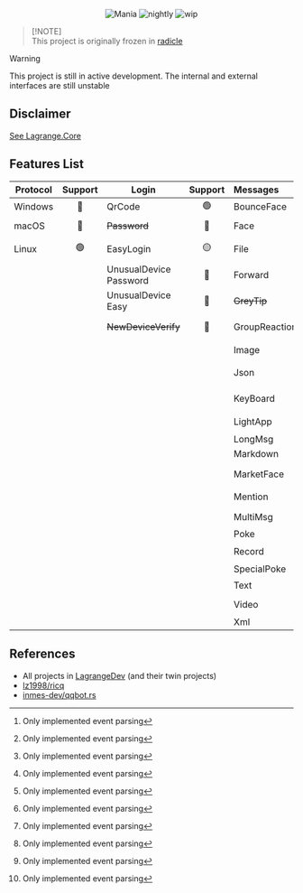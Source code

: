 <div align="center">

![Mania](https://socialify.git.ci/LagrangeDev/mania/image?description=1&descriptionEditable=An%20Implementation%20of%20NTQQ%20Protocol,%20with%20Pure%20Rust%F0%9F%A6%80,%20Derived%20from%20Lagrange.Core&font=Jost&forks=1&issues=1&logo=https%3A%2F%2Fstatic.live.moe%2Flagrange.jpg&name=1&pattern=Diagonal%20Stripes&pulls=1&stargazers=1&theme=Auto)
![nightly](https://img.shields.io/badge/toolchain-nightly-important)
![wip](https://img.shields.io/badge/develop-wip-blue)

</div>

> [!NOTE]\
> This project is originally frozen in [radicle](https://app.radicle.xyz/nodes/seed.radicle.garden/rad:z4QZVPDxLbGgd1oHFsjtJLQYtZ8ma)


> [!WARNING]  
> This project is still in active development. The internal and external interfaces are still unstable


## Disclaimer
[See Lagrange.Core](https://github.com/LagrangeDev/Lagrange.Core#disclaimer)

## Features List

| Protocol | Support | Login                      | Support | Messages      | Support | Operations        | Support | Events              | Support |
|----------|:-------:|----------------------------|:-------:|:--------------|:-------:|:------------------|:-------:|:--------------------|:-------:|
| Windows  |   🔴    | QrCode                     |   🟢    | BounceFace    |   🔴    | Poke              |   🔴    | Captcha             |   🔴    |
| macOS    |   🔴    | ~~Password~~               |   🔴    | Face          | 🟡 [^1] | Recall            |   🔴    | BotOnline           |   🔴    |
| Linux    |   🟢    | EasyLogin                  |   🟡    | File          | 🟡[^1]  | Leave Group       |   🔴    | BotOffline          |   🔴    |
|          |         | UnusualDevice<br/>Password |   🔴    | Forward       | 🟡[^1]  | Set Special Title |   🔴    | Message             |   🔴    |
|          |         | UnusualDevice<br/>Easy     |   🔴    | ~~GreyTip~~   |   🔴    | Kick Member       |   🔴    | Poke                |   🔴    |
|          |         | ~~NewDeviceVerify~~        |   🔴    | GroupReaction |   🔴    | Mute Member       |   🔴    | MessageRecall       |   🔴    |
|          |         |                            |         | Image         | 🟡[^1]  | Set Admin         |   🔴    | GroupMemberDecrease |   🔴    |
|          |         |                            |         | Json          |   🟢    | Friend Request    |   🔴    | GroupMemberIncrease |   🔴    |
|          |         |                            |         | KeyBoard      |   🔴    | Group Request     |   🔴    | GroupPromoteAdmin   |   🔴    |
|          |         |                            |         | LightApp      | 🟡[^1]  | ~~Voice Call~~    |   🔴    | GroupInvite         |   🔴    |
|          |         |                            |         | LongMsg       |   🔴    | Client Key        |   🔴    | GroupRequestJoin    |   🔴    |
|          |         |                            |         | Markdown      |   🔴    | Cookies           |   🔴    | FriendRequest       |   🔴    |
|          |         |                            |         | MarketFace    | 🟡[^1]  | Send Message      |   🔴    | ~~FriendTyping~~    |   🔴    |
|          |         |                            |         | Mention       | 🟡[^1]  |                   |         | ~~FriendVoiceCall~~ |   🔴    |
|          |         |                            |         | MultiMsg      | 🟡[^1]  |                   |         |                     |         |
|          |         |                            |         | Poke          |   🔴    |                   |         |                     |         |
|          |         |                            |         | Record        | 🟡[^1]  |                   |         |                     |         |
|          |         |                            |         | SpecialPoke   |   🔴    |                   |         |                     |         |
|          |         |                            |         | Text          |   🟢    |                   |         |                     |         |
|          |         |                            |         | Video         | 🟡[^1]  |                   |         |                     |         |
|          |         |                            |         | Xml           |   🔴    |                   |         |                     |         |

[^1]: Only implemented event parsing

## References
- All projects in [LagrangeDev](https://github.com/lagrangeDev) (and their twin projects)
- [lz1998/ricq](https://github.com/lz1998/ricq)
- [inmes-dev/qqbot.rs](https://github.com/inmes-dev/qqbot.rs)